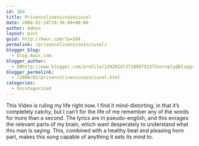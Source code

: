 ```yaml
---
id: 164
title: Prisencolinensinainciusol
date: 2008-02-24T19:36:00+00:00
author: Admin
layout: post
guid: http://kwur.com/?p=164
permalink: /prisencolinensinainciusol/
blogger_blog:
  - blog.kwur.com
blogger_author:
  - DBhttp://www.blogger.com/profile/13920147272800792372noreply@blogger.com
blogger_permalink:
  - /2008/02/prisencolinensinainciusol.html
categories:
  - Uncategorized
---
```

<div class="pf-content">
  <p>
    This Video is ruling my life right now. I find it mind-distorting, in that it’s completely catchy, but I can’t for the life of me remember any of the words for more than a second. The lyrics are in pseudo-english, and this enrages the relevant parts of my brain, which want desperately to understand what this man is saying. This, combined with a healthy beat and pleasing horn part, makes this song capable of anything it sets its mind to.
  </p>
  
  <p>
  </p>
</div>